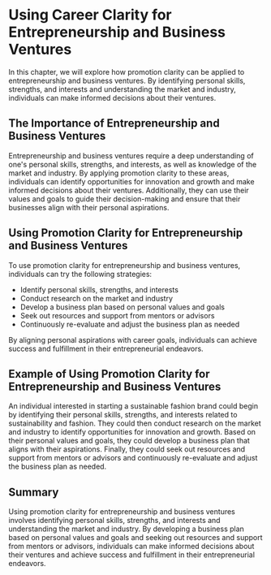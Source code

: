 Using Career Clarity for Entrepreneurship and Business Ventures
=====================================================================================================================================

In this chapter, we will explore how promotion clarity can be applied to entrepreneurship and business ventures. By identifying personal skills, strengths, and interests and understanding the market and industry, individuals can make informed decisions about their ventures.

The Importance of Entrepreneurship and Business Ventures
--------------------------------------------------------

Entrepreneurship and business ventures require a deep understanding of one's personal skills, strengths, and interests, as well as knowledge of the market and industry. By applying promotion clarity to these areas, individuals can identify opportunities for innovation and growth and make informed decisions about their ventures. Additionally, they can use their values and goals to guide their decision-making and ensure that their businesses align with their personal aspirations.

Using Promotion Clarity for Entrepreneurship and Business Ventures
------------------------------------------------------------------

To use promotion clarity for entrepreneurship and business ventures, individuals can try the following strategies:

* Identify personal skills, strengths, and interests
* Conduct research on the market and industry
* Develop a business plan based on personal values and goals
* Seek out resources and support from mentors or advisors
* Continuously re-evaluate and adjust the business plan as needed

By aligning personal aspirations with career goals, individuals can achieve success and fulfillment in their entrepreneurial endeavors.

Example of Using Promotion Clarity for Entrepreneurship and Business Ventures
-----------------------------------------------------------------------------

An individual interested in starting a sustainable fashion brand could begin by identifying their personal skills, strengths, and interests related to sustainability and fashion. They could then conduct research on the market and industry to identify opportunities for innovation and growth. Based on their personal values and goals, they could develop a business plan that aligns with their aspirations. Finally, they could seek out resources and support from mentors or advisors and continuously re-evaluate and adjust the business plan as needed.

Summary
-------

Using promotion clarity for entrepreneurship and business ventures involves identifying personal skills, strengths, and interests and understanding the market and industry. By developing a business plan based on personal values and goals and seeking out resources and support from mentors or advisors, individuals can make informed decisions about their ventures and achieve success and fulfillment in their entrepreneurial endeavors.
